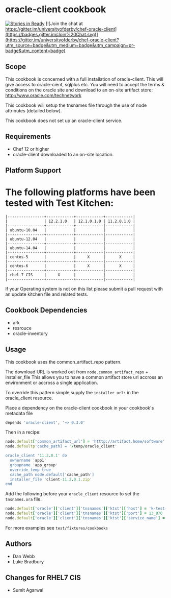 oracle-client cookbook
======================
[![Stories in Ready](https://badge.waffle.io/universityofderby/chef-oracle-client.png?label=ready&title=Ready)](https://waffle.io/universityofderby/chef-oracle-client)
[![Join the chat at https://gitter.im/universityofderby/chef-oracle-client](https://badges.gitter.im/Join%20Chat.svg)](https://gitter.im/universityofderby/chef-oracle-client?utm_source=badge&utm_medium=badge&utm_campaign=pr-badge&utm_content=badge)

Scope
-----
This cookbook is concerned with a full installation of oracle-client. This will give access to oracle-cient, sqlplus etc.
You will need to accept the terms & conditions on the oracle site and download to an on-site artifact store: http://www.oracle.com/technetwork

This cookbook will setup the tnsnames file through the use of node attributes (detailed below).

This cookbook does not set up an oracle-client service.

Requirements
------------
 - Chef 12 or higher
 - oracle-client downloaded to an on-site location.

Platform Support
----------------
The following platforms have been tested with Test Kitchen:
=======

```
|----------------+------------+------------+------------|
|                | 12.2.1.0   | 12.1.0.1.0 | 11.2.0.1.0 |
|----------------+------------+------------|------------|
| ubuntu-10.04   |            |            |            |
|----------------+------------+------------|------------|
| ubuntu-12.04   |            |            |            |
|----------------+------------+------------|------------|
| ubuntu-14.04   |            |            |            |
|----------------+------------+------------|------------|
| centos-5       |            |     X      |      X     |
|----------------+------------+------------|------------|
| centos-6       |            |     X      |      X     |
|----------------+------------+------------|------------|
| rhel-7 CIS     |     X      |            |            |
|----------------+------------+------------|------------|
```
If your Operating system is not on this list please submit a pull request with an update kitchen file and related tests.

Cookbook Dependencies
---------------------
 - ark
 - resrouce
 - oracle-inventory

Usage
--------
This cookbook uses the common_artifact_repo pattern.

The download URL is worked out from `node.common_artifact_repo` + installer_file
This allows you to have a common artifact store url accross an environment or accross a single application.

To override this pattern simple supply the `installer_url:` in the oracle_client resource.

Place a dependency on the oracle-client cookbook in your cookbook's metadata file
```ruby
depends 'oracle-client', '~> 0.3.0'
```

Then in a recipe:
```ruby
node.default['common_artifact_url'] = 'htttp://artifact.home/software'
node.defaultp'cache_path] = '/temp/oracle_client'

oracle_client '11.2.0.1' do
  ownername 'app1'
  groupname 'app_group'
  override_temp true
  cache_path node.default['cache_path']
  installer_file 'client-11.2.0.1.zip'
end
```

Add the following before your `oracle_client` resource to set the `tnsnames.ora` file.

```ruby
node.default['oracle']['client']['tnsnames']['ktst']['host'] = 'k-test-unicon'
node.default['oracle']['client']['tnsnames']['ktst']['port'] = 13_870
node.default['oracle']['client']['tnsnames']['ktst']['service_name'] = 'ktst'
```

For more examples see `test/fixtures/cookbooks`

Authors
------
- Dan Webb
- Luke Bradbury

Changes for RHEL7 CIS
---------------------
- Sumit Agarwal
